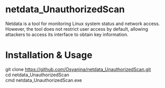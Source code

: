 # netdata_UnauthorizedScan
Netdata is a tool for monitoring Linux system status and network access. However, the tool does not restrict user access by default, allowing attackers to access its interface to obtain key information.
# Installation & Usage  
git clone https://github.com/Osyanina/netdata_UnauthorizedScan.git  
cd netdata_UnauthorizedScan  
cmd netdata_UnauthorizedScan.exe  
